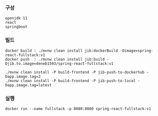 ### 구성
    openjdk 11
    react
    springboot
    
### 빌드
    docker build : ./mvnw clean install jib:dockerBuild -Dimage=spring-react-fullstack:v1
    docker push  : ./mvnw clean install jib:build -Djib.to.image=deneb1593/spring-react-fullstack:v1

    ./mvnw clean install -P build-frontend -P jib-push-to-dockerhub -Dapp.image.tag=2
    ./mvnw clean install -P build-frontend -P jib-push-to-local -Dapp.image.tag=latest

### 실행
    docker run --name fullstack -p 8080:8080 spring-react-fullstack:v1